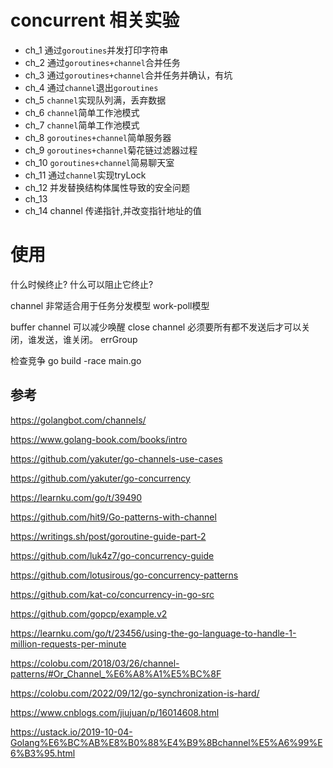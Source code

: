 # concurrent 相关实验

- ch_1 通过`goroutines`并发打印字符串
- ch_2 通过`goroutines+channel`合并任务
- ch_3 通过`goroutines+channel`合并任务并确认，有坑
- ch_4 通过`channel`退出`goroutines`
- ch_5 `channel`实现队列满，丢弃数据
- ch_6 `channel`简单工作池模式
- ch_7 `channel`简单工作池模式
- ch_8 `goroutines+channel`简单服务器
- ch_9 `goroutines+channel`菊花链过滤器过程
- ch_10 `goroutines+channel`简易聊天室
- ch_11 通过`channel`实现tryLock
- ch_12 并发替换结构体属性导致的安全问题
- ch_13
- ch_14 channel 传递指针,并改变指针地址的值


# 使用
什么时候终止?
什么可以阻止它终止?

channel 非常适合用于任务分发模型 work-poll模型

buffer channel 可以减少唤醒 
close channel 必须要所有都不发送后才可以关闭，谁发送，谁关闭。
errGroup

检查竞争 go build -race main.go


## 参考
https://golangbot.com/channels/

https://www.golang-book.com/books/intro

https://github.com/yakuter/go-channels-use-cases

https://github.com/yakuter/go-concurrency

https://learnku.com/go/t/39490

https://github.com/hit9/Go-patterns-with-channel

https://writings.sh/post/goroutine-guide-part-2

https://github.com/luk4z7/go-concurrency-guide

https://github.com/lotusirous/go-concurrency-patterns

https://github.com/kat-co/concurrency-in-go-src

https://github.com/gopcp/example.v2

https://learnku.com/go/t/23456/using-the-go-language-to-handle-1-million-requests-per-minute

https://colobu.com/2018/03/26/channel-patterns/#Or_Channel_%E6%A8%A1%E5%BC%8F

https://colobu.com/2022/09/12/go-synchronization-is-hard/

https://www.cnblogs.com/jiujuan/p/16014608.html

https://ustack.io/2019-10-04-Golang%E6%BC%AB%E8%B0%88%E4%B9%8Bchannel%E5%A6%99%E6%B3%95.html